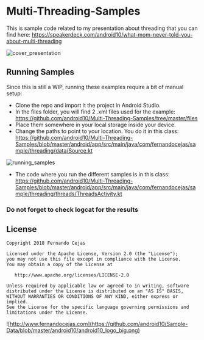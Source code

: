 # Multi-Threading-Samples

This is sample code related to my presentation about threading that you can find here:
https://speakerdeck.com/android10/what-mom-never-told-you-about-multi-threading

![cover_presentation](https://user-images.githubusercontent.com/1360604/35416963-8714b48e-022b-11e8-8f00-711e7b8e0435.png)

## Running Samples
Since this is still a WIP, running these examples require a bit of manual setup:

* Clone the repo and import it the project in Android Studio.
* In the files folder, you will find 2 .xml files used for the example: https://github.com/android10/Multi-Threading-Samples/tree/master/files
* Place them somewhere in your local storage inside your device.
* Change the paths to point to your location. You do it in this class: https://github.com/android10/Multi-Threading-Samples/blob/master/android/app/src/main/java/com/fernandocejas/sample/threading/data/Source.kt

![running_samples](https://user-images.githubusercontent.com/1360604/35417117-4c89ea86-022c-11e8-880b-7ffa41b3c852.png)

* The code where you run the different samples is in this class: https://github.com/android10/Multi-Threading-Samples/blob/master/android/app/src/main/java/com/fernandocejas/sample/threading/threads/ThreadsActivity.kt

### Do not forget to check logcat for the results

License
--------

    Copyright 2018 Fernando Cejas

    Licensed under the Apache License, Version 2.0 (the "License");
    you may not use this file except in compliance with the License.
    You may obtain a copy of the License at

       http://www.apache.org/licenses/LICENSE-2.0

    Unless required by applicable law or agreed to in writing, software
    distributed under the License is distributed on an "AS IS" BASIS,
    WITHOUT WARRANTIES OR CONDITIONS OF ANY KIND, either express or implied.
    See the License for the specific language governing permissions and
    limitations under the License.


![http://www.fernandocejas.com](https://github.com/android10/Sample-Data/blob/master/android10/android10_logo_big.png)
